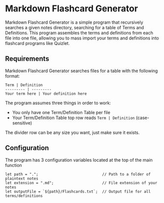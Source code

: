 # Markdown Flashcard Generator

Markdown Flashcard Generator is a simple program that recursively searches a given notes directory, searching for a table of Terms and Definitions. This program assembles the terms and definitions from each file into one file, allowing you to mass import your terms and definitions into flashcard programs like Quizlet.


## Requirements

Markdown Flashcard Generator searches files for a table with the following format:

```
Term | Definition
--------- | ---------
Your term here | Your definition here
```

The program assumes three things in order to work:
- You only have one Term/Definition Table per file
- Your Term/Definition Table top row reads `Term | Definition` (case-sensitive)

The divider row can be any size you want, just make sure it exists.

## Configuration

The program has 3 configuration variables located at the top of the main function

```
let path = "."; 							// Path to a folder of plaintext notes
let extension = ".md"; 						// File extension of your notes
let outputFile = `${path}/Flashcards.txt`; 	// Output file for all terms/definitions
```